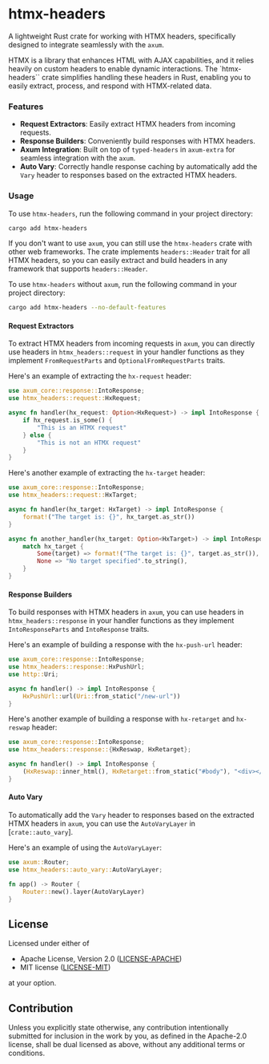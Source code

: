 # htmx-headers

A lightweight Rust crate for working with HTMX headers, specifically designed to integrate seamlessly with the
`axum`.

HTMX is a library that enhances HTML with AJAX capabilities, and it relies heavily on custom headers to enable
dynamic interactions. The `htmx-headers`` crate simplifies handling these headers in Rust, enabling you to easily
extract, process, and respond with HTMX-related data.

### Features

- **Request Extractors**: Easily extract HTMX headers from incoming requests.
- **Response Builders**: Conveniently build responses with HTMX headers.
- **Axum Integration**: Built on top of `typed-headers` in `axum-extra` for seamless integration with the `axum`.
- **Auto Vary**: Correctly handle response caching by automatically add the `Vary` header to responses based on the
  extracted HTMX headers.

### Usage

To use `htmx-headers`, run the following command in your project directory:

```bash
cargo add htmx-headers
```

If you don't want to use `axum`, you can still use the `htmx-headers` crate with other web frameworks. The crate
implements `headers::Header` trait for all HTMX headers, so you can easily extract and build headers in any
framework that supports `headers::Header`.

To use `htmx-headers` without `axum`, run the following command in your project directory:

```bash
cargo add htmx-headers --no-default-features
```

#### Request Extractors

To extract HTMX headers from incoming requests in `axum`, you can directly use headers in `htmx_headers::request` in your
handler functions as they implement `FromRequestParts` and `OptionalFromRequestParts` traits.

Here's an example of extracting the `hx-request` header:

```rust
use axum_core::response::IntoResponse;
use htmx_headers::request::HxRequest;

async fn handler(hx_request: Option<HxRequest>) -> impl IntoResponse {
    if hx_request.is_some() {
        "This is an HTMX request"
    } else {
        "This is not an HTMX request"
    }
}
```

Here's another example of extracting the `hx-target` header:

```rust
use axum_core::response::IntoResponse;
use htmx_headers::request::HxTarget;

async fn handler(hx_target: HxTarget) -> impl IntoResponse {
    format!("The target is: {}", hx_target.as_str())
}

async fn another_handler(hx_target: Option<HxTarget>) -> impl IntoResponse {
    match hx_target {
        Some(target) => format!("The target is: {}", target.as_str()),
        None => "No target specified".to_string(),
    }
}
```

#### Response Builders

To build responses with HTMX headers in `axum`, you can use headers in `htmx_headers::response` in your handler functions
as they implement `IntoResponseParts` and `IntoResponse` traits.

Here's an example of building a response with the `hx-push-url` header:

```rust
use axum_core::response::IntoResponse;
use htmx_headers::response::HxPushUrl;
use http::Uri;

async fn handler() -> impl IntoResponse {
    HxPushUrl::url(Uri::from_static("/new-url"))
}
```

Here's another example of building a response with `hx-retarget` and `hx-reswap` header:

```rust
use axum_core::response::IntoResponse;
use htmx_headers::response::{HxReswap, HxRetarget};

async fn handler() -> impl IntoResponse {
    (HxReswap::inner_html(), HxRetarget::from_static("#body"), "<div></div>")
}
```

#### Auto Vary

To automatically add the `Vary` header to responses based on the extracted HTMX headers in `axum`, you can use the
`AutoVaryLayer` in [`crate::auto_vary`].

Here's an example of using the `AutoVaryLayer`:

```rust
use axum::Router;
use htmx_headers::auto_vary::AutoVaryLayer;

fn app() -> Router {
    Router::new().layer(AutoVaryLayer)
}
```

## License

Licensed under either of

- Apache License, Version 2.0 ([LICENSE-APACHE](LICENSE-APACHE))
- MIT license ([LICENSE-MIT](LICENSE-MIT))

at your option.

## Contribution

Unless you explicitly state otherwise, any contribution intentionally submitted for inclusion in the work by you, as
defined in the Apache-2.0 license, shall be dual licensed as above, without any additional terms or conditions.
